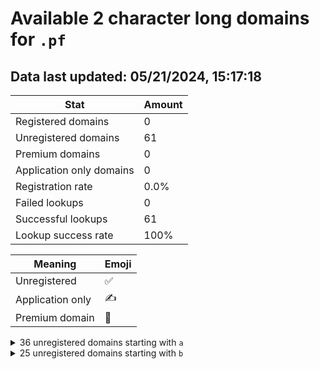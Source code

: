 # Available 2 character long domains for `.pf`

## Data last updated: 05/21/2024, 15:17:18

|Stat|Amount|
|--|--|
|Registered domains|0|
|Unregistered domains|61|
|Premium domains|0|
|Application only domains|0|
|Registration rate|0.0%|
|Failed lookups|0|
|Successful lookups|61|
|Lookup success rate|100%|


|Meaning|Emoji|
|--|--|
|Unregistered|:white_check_mark:|
|Application only|:writing_hand:|
|Premium domain|:gem:|

<details>
<summary>36 unregistered domains starting with <bold><code>a</code></bold></summary>

|Type|Domain|
|--|--|
|:white_check_mark:|`a0.pf`|
|:white_check_mark:|`a1.pf`|
|:white_check_mark:|`a2.pf`|
|:white_check_mark:|`a3.pf`|
|:white_check_mark:|`a4.pf`|
|:white_check_mark:|`a5.pf`|
|:white_check_mark:|`a6.pf`|
|:white_check_mark:|`a7.pf`|
|:white_check_mark:|`a8.pf`|
|:white_check_mark:|`a9.pf`|
|:white_check_mark:|`aa.pf`|
|:white_check_mark:|`ab.pf`|
|:white_check_mark:|`ac.pf`|
|:white_check_mark:|`ad.pf`|
|:white_check_mark:|`ae.pf`|
|:white_check_mark:|`af.pf`|
|:white_check_mark:|`ag.pf`|
|:white_check_mark:|`ah.pf`|
|:white_check_mark:|`ai.pf`|
|:white_check_mark:|`aj.pf`|
|:white_check_mark:|`ak.pf`|
|:white_check_mark:|`al.pf`|
|:white_check_mark:|`am.pf`|
|:white_check_mark:|`an.pf`|
|:white_check_mark:|`ao.pf`|
|:white_check_mark:|`ap.pf`|
|:white_check_mark:|`aq.pf`|
|:white_check_mark:|`ar.pf`|
|:white_check_mark:|`as.pf`|
|:white_check_mark:|`at.pf`|
|:white_check_mark:|`au.pf`|
|:white_check_mark:|`av.pf`|
|:white_check_mark:|`aw.pf`|
|:white_check_mark:|`ax.pf`|
|:white_check_mark:|`ay.pf`|
|:white_check_mark:|`az.pf`|
</details>
<details>
<summary>25 unregistered domains starting with <bold><code>b</code></bold></summary>

|Type|Domain|
|--|--|
|:white_check_mark:|`ba.pf`|
|:white_check_mark:|`bb.pf`|
|:white_check_mark:|`bc.pf`|
|:white_check_mark:|`bd.pf`|
|:white_check_mark:|`be.pf`|
|:white_check_mark:|`bf.pf`|
|:white_check_mark:|`bg.pf`|
|:white_check_mark:|`bh.pf`|
|:white_check_mark:|`bi.pf`|
|:white_check_mark:|`bj.pf`|
|:white_check_mark:|`bk.pf`|
|:white_check_mark:|`bl.pf`|
|:white_check_mark:|`bm.pf`|
|:white_check_mark:|`bn.pf`|
|:white_check_mark:|`bo.pf`|
|:white_check_mark:|`bp.pf`|
|:white_check_mark:|`bq.pf`|
|:white_check_mark:|`br.pf`|
|:white_check_mark:|`bs.pf`|
|:white_check_mark:|`bt.pf`|
|:white_check_mark:|`bu.pf`|
|:white_check_mark:|`bv.pf`|
|:white_check_mark:|`bw.pf`|
|:white_check_mark:|`bx.pf`|
|:white_check_mark:|`by.pf`|
</details>